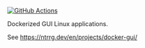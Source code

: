 [![GitHub Actions](https://github.com/ntrrg/docker-gui/workflows/Docker/badge.svg)](https://github.com/ntrrg/docker-gui/actions?query=workflow:Docker)

Dockerized GUI Linux applications.

See <https://ntrrg.dev/en/projects/docker-gui/>

